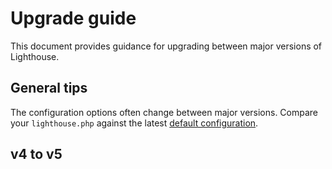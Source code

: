 # Upgrade guide

This document provides guidance for upgrading between major versions of Lighthouse.

## General tips

The configuration options often change between major versions.
Compare your `lighthouse.php` against the latest [default configuration](config/config.php).

## v4 to v5
